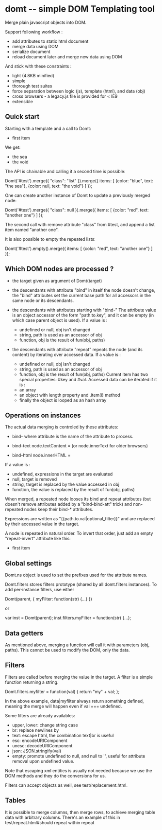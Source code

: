 domt -- simple DOM Templating tool
=====================================

Merge plain javascript objects into DOM.

Support following workflow :

* add attributes to static html document
* merge data using DOM
* serialize document
* reload document later and merge new data using DOM

And stick with these constraints :

* light (4.8KB minified)
* simple
* thorough test suites
* force separation between logic (js), template (html), and data (obj)
* cross browsers - a legacy.js file is provided for < IE9
* extensible


Quick start
-----------

Starting with a template and a call to Domt:

  <div id="test" bind-class="class">
    <ul>
      <li repeat="items" class="red" bind-class="items.color" bind-text="items.text">first item</li>
    </ul>
  </div>

  <script type="text/javascript">
    Domt('#test').merge({
      "class": "list",
      items: [
        {color: "blue", text: "the sea"},
        {color: null, text: "the void"}
      ]
    });
  </script>

We get:

  <div id="test" class="list" bind-class="class">
    <ul>
      <script repeat-tail="true" type="text/template"></script>
      <li class="blue">the sea</li>
      <li>the void</li>
      <script type="text/template" repeat="items">
        <li class="red" bind-class="items.color" bind-text="items.text">first item</li>
      </script>
    </ul>
  </div>

The API is chainable and calling it a second time is possible:

  Domt('#test').merge({
    "class": "list"
  }).merge({
    items: [
      {color: "blue", text: "the sea"},
      {color: null, text: "the void"}
    ]
  });

One can create another instance of Domt to update a previously merged node:

  Domt('#test').merge({
    "class": null
  }).merge({
    items: [
      {color: "red", text: "another one"}
    ]
  });

The second call with remove attribute "class" from #test, and append a
list item named "another one".

It is also possible to empty the repeated lists:

  Domt('#test').empty().merge({
    items: [
      {color: "red", text: "another one"}
    ]
  });


Which DOM nodes are processed ?
-------------------------------

* the target given as argument of Domt(target)

* the descendants with attribute "bind"
  in itself the node doesn't change, the "bind" attributes set the current
  base path for all accessors in the same node or its descendants.

* the descendants with attributes starting with "bind-"
  The attribute value is an object accessor of the form "path.to.key",
  and it can be empty (in which case parent object is used).
  If a value is :
  - undefined or null, obj isn't changed
  - string, path is used as an accessor of obj
  - function, obj is the result of fun(obj, paths)

* the descendants with attribute "repeat"
  repeats the node (and its content) by iterating over accessed data.
  If a value is :
  - undefined or null, obj isn't changed
  - string, path is used as an accessor of obj
  - function, obj is the result of fun(obj, paths)
  Current item has two special properties: #key and #val.
  Accessed data can be iterated if it is :
  - an array
  - an object with length property and .item(i) method
  - finally the object is looped as an hash array


Operations on instances
-----------------------

The actual data merging is controled by these attributes:

* bind-<attributeName>
  where attribute is the name of the attribute to process.

* bind-text
  node.textContent = <value>
  (or node.innerText for older browsers)

* bind-html
  node.innerHTML = <value>

If a value is :
- undefined, expressions in the target are evaluated
- null, target is removed
- string, target is replaced by the value accessed in obj
- function, the value is replaced by the result of fun(obj, paths)

When merged, a repeated node looses its bind and repeat attributes (but
doesn't remove attributes added by a "bind-bind-att" trick) and
non-repeated nodes keep their bind-* attributes.

Expressions are written as "{{path.to.val|optional_filter}}" and are
replaced by their accessed value in the target.

A node is repeated in natural order. To invert that order, just add an
empty "repeat-invert" attribute like this:

  <ul>
    <li repeat="items" repeat-invert bind-text="items.text">first item</li>
  </ul>


Global settings
---------------

Domt.ns object is used to set the prefixes used for the attribute names.

Domt.filters stores filters prototype (shared by all domt.filters instances).
To add per-instance filters, use either

  Domt(parent, {
    myFilter: function(str) {...}
  })

or

  var inst = Domt(parent);
  inst.filters.myFilter = function(str) {...};


Data getters
------------

As mentioned above, merging a function will call it with parameters
(obj, paths). This cannot be used to modify the DOM, only the data.


Filters
-------

Filters are called before merging the value in the target.
A filter is a simple function returning a string.

  Domt.filters.myfilter = function(val) {
    return "my" + val;
  };

In the above example, data|myfilter always return something defined,
meaning the merge will happen even if val === undefined.

Some filters are already availables:

* upper, lower: change string case
* br: replace newlines by <br>
* text: escape html, the combination text|br is useful
* esc: encodeURIComponent
* unesc: decodeURIComponent
* json: JSON.stringify(val)
* empty: promote undefined to null, and null to '', useful for
  attribute removal upon undefined value.

Note that escaping xml entities is usually not needed because we use the
DOM methods and they do the conversions for us.

Filters can accept objects as well, see test/replacement.html.


Tables
------

It is possible to merge columns, then merge rows, to achieve merging
table data with arbitrary columns.
There's an example of this in
test/repeat.html#should repeat within repeat


